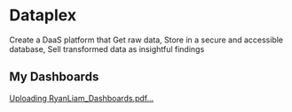 # Dataplex
Create a DaaS platform that Get raw data, Store in a secure and accessible database, Sell transformed data as insightful findings

## My Dashboards

[Uploading RyanLiam_Dashboards.pdf…]()
